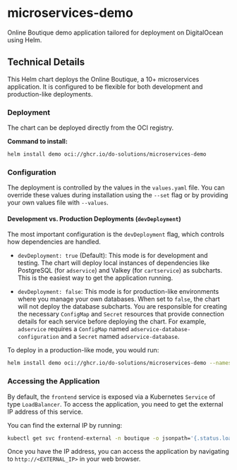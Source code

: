 # microservices-demo

Online Boutique demo application tailored for deployment on DigitalOcean using Helm.

## Technical Details

This Helm chart deploys the Online Boutique, a 10+ microservices application. It is configured to be flexible for both development and production-like deployments.

### Deployment

The chart can be deployed directly from the OCI registry.

**Command to install:**
```bash
helm install demo oci://ghcr.io/do-solutions/microservices-demo
```

### Configuration

The deployment is controlled by the values in the `values.yaml` file. You can override these values during installation using the `--set` flag or by providing your own values file with `--values`.

#### Development vs. Production Deployments (`devDeployment`)

The most important configuration is the `devDeployment` flag, which controls how dependencies are handled.

*   `devDeployment: true` (Default): This mode is for development and testing. The chart will deploy local instances of dependencies like PostgreSQL (for `adservice`) and Valkey (for `cartservice`) as subcharts. This is the easiest way to get the application running.

*   `devDeployment: false`: This mode is for production-like environments where you manage your own databases. When set to `false`, the chart will not deploy the database subcharts. You are responsible for creating the necessary `ConfigMap` and `Secret` resources that provide connection details for each service before deploying the chart. For example, `adservice` requires a `ConfigMap` named `adservice-database-configuration` and a `Secret` named `adservice-database`.

To deploy in a production-like mode, you would run:
```bash
helm install demo oci://ghcr.io/do-solutions/microservices-demo --namespace boutique --set devDeployment=false
```

### Accessing the Application

By default, the `frontend` service is exposed via a Kubernetes `Service` of type `LoadBalancer`. To access the application, you need to get the external IP address of this service.

You can find the external IP by running:
```bash
kubectl get svc frontend-external -n boutique -o jsonpath='{.status.loadBalancer.ingress[0].ip}'
```

Once you have the IP address, you can access the application by navigating to `http://<EXTERNAL_IP>` in your web browser.
